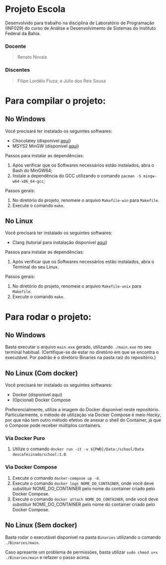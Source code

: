 # Projeto Escola

Desenvolvido para trabalho na disciplina de Laboratório de Programação (INF029) do curso de Análise e Desenvolvimento de Sistemas do Instituto Federal da Bahia.

### Docente
> Renato Novais

### Discentes

> Filipe Lordêlo Fiuza; e
> Júlio dos Reis Sousa

# Para compilar o projeto:
## No Windows

Você precisará ter instalado os seguintes softwares:
- Chocolatey (disponível [aqui](https://chocolatey.org/install))
- MSYS2 MinGW (disponível [aqui](https://www.msys2.org))

Passos para instalar as dependências:

1. Após verificar que os Softwares necessários estão instalados, abra o Bash do MinGW64;
2. Instale a dependência do GCC utilizando o comando `pacman -S mingw-w64-x86_64-gcc`;

Passos gerais:

1. No diretório do projeto, renomeie o arquivo `Makefile-win` para `Makefile`.
2. Execute o comando `make`.

## No Linux

Você precisará ter instalado os seguintes softwares:
- Clang (tutorial para instalação disponível [aqui](https://www.edivaldobrito.com.br/como-instalar-a-ultima-versao-do-clang-no-ubuntu-e-derivados/))

Passos para instalar as dependências:

1. Após verificar que os Softwares necessários estão instalados, abra o Terminal do seu Linux.

Passos gerais:

1. No diretório do projeto, renomeie o arquivo `Makefile-unix` para `Makefile`.
2. Execute o comando `make`.

# Para rodar o projeto:
## No Windows
Basta executar o arquivo `main.exe` gerado, utilizando `./main.exe` no seu terminal habitual. (Certifique-se de estar no diretório em que se encontra o executável. Por padrão é o diretório Binaries na pasta raíz do repositório.)

## No Linux (Com docker)
Você precisará ter instalado os seguintes softwares:

- Docker (disponível aqui)
- (Opcional) Docker Compose

Preferencialmente, utilize a imagem do Docker disponível neste repositório. Particularmente, o método de utilização via Docker Compose é meio _Hacky_, por que não tem outro método efetivo de anexar o shell do Container, já que o Compose pode receber múltiplos containers. 

### Via Docker Puro

1. Utilize o comando `docker run -it -v ${PWD}/Data:/school/Data descafeiinado/school:1.0`.

### Via Docker Compose

1. Execute o comando `docker-compose up -d`.
2. Execute o comando `docker logs NOME_DO_CONTAINER`, onde você deve substituir NOME_DO_CONTAINER pelo nome do container criado pelo Docker Compose.
3. Execute o comando `docker attach NOME_DO_CONTAINER`, onde você deve substituir NOME_DO_CONTAINER pelo nome do container criado pelo Docker Compose.

## No Linux (Sem docker)
Basta rodar o executável disponível na pasta `Binaries` utilizando o comando `./Binaries/main`.

Caso apresente um problema de permissões, basta utilizar `sudo chmod u+x ./Binaries/main` e refazer o passo acima.